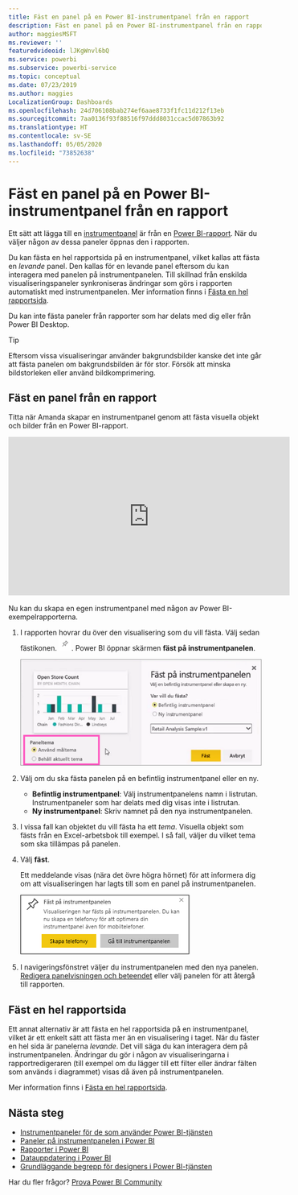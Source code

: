```yaml
---
title: Fäst en panel på en Power BI-instrumentpanel från en rapport
description: Fäst en panel på en Power BI-instrumentpanel från en rapport.
author: maggiesMSFT
ms.reviewer: ''
featuredvideoid: lJKgWnvl6bQ
ms.service: powerbi
ms.subservice: powerbi-service
ms.topic: conceptual
ms.date: 07/23/2019
ms.author: maggies
LocalizationGroup: Dashboards
ms.openlocfilehash: 24d706108bab274ef6aae8733f1fc11d212f13eb
ms.sourcegitcommit: 7aa0136f93f88516f97ddd8031ccac5d07863b92
ms.translationtype: HT
ms.contentlocale: sv-SE
ms.lasthandoff: 05/05/2020
ms.locfileid: "73852638"
---
```

# <a name="pin-a-tile-to-a-power-bi-dashboard-from-a-report"></a>Fäst en panel på en Power BI-instrumentpanel från en rapport

Ett sätt att lägga till en [instrumentpanel](consumer/end-user-tiles.md) är från en [Power BI-rapport](consumer/end-user-reports.md). När du väljer någon av dessa paneler öppnas den i rapporten.

Du kan fästa en hel rapportsida på en instrumentpanel, vilket kallas att fästa en *levande* panel. Den kallas för en levande panel eftersom du kan interagera med panelen på instrumentpanelen. Till skillnad från enskilda visualiseringspaneler synkroniseras ändringar som görs i rapporten automatiskt med instrumentpanelen. Mer information finns i [Fästa en hel rapportsida](#pin-an-entire-report-page).

Du kan inte fästa paneler från rapporter som har delats med dig eller från Power BI Desktop. 

> [!TIP]
> Eftersom vissa visualiseringar använder bakgrundsbilder kanske det inte går att fästa panelen om bakgrundsbilden är för stor. Försök att minska bildstorleken eller använd bildkomprimering.  
> 
> 

## <a name="pin-a-tile-from-a-report"></a>Fäst en panel från en rapport
Titta när Amanda skapar en instrumentpanel genom att fästa visuella objekt och bilder från en Power BI-rapport.
    

<iframe width="560" height="315" src="https://www.youtube.com/embed/lJKgWnvl6bQ" frameborder="0" allowfullscreen></iframe>

Nu kan du skapa en egen instrumentpanel med någon av Power BI-exempelrapporterna.

1. I rapporten hovrar du över den visualisering som du vill fästa. Välj sedan fästikonen. ![Fästikon](media/service-dashboard-pin-tile-from-report/pbi_pintile_small.png). Power BI öppnar skärmen **fäst på instrumentpanelen**.
   
     ![Fönstret Fäst på instrumentpanelen](media/service-dashboard-pin-tile-from-report/pbi_themes2.png)
2. Välj om du ska fästa panelen på en befintlig instrumentpanel eller en ny.
   
   * **Befintlig instrumentpanel**: Välj instrumentpanelens namn i listrutan. Instrumentpaneler som har delats med dig visas inte i listrutan.
   * **Ny instrumentpanel**: Skriv namnet på den nya instrumentpanelen.
3. I vissa fall kan objektet du vill fästa ha ett *tema*. Visuella objekt som fästs från en Excel-arbetsbok till exempel. I så fall, väljer du vilket tema som ska tillämpas på panelen.
4. Välj **fäst**.
   
   Ett meddelande visas (nära det övre högra hörnet) för att informera dig om att visualiseringen har lagts till som en panel på instrumentpanelen.
   
   ![Meddelande som anger att åtgärden lyckades](media/service-dashboard-pin-tile-from-report/pinsuccess.png)
5. I navigeringsfönstret väljer du instrumentpanelen med den nya panelen. [Redigera panelvisningen och beteendet](service-dashboard-edit-tile.md) eller välj panelen för att återgå till rapporten.

## <a name="pin-an-entire-report-page"></a>Fäst en hel rapportsida
Ett annat alternativ är att fästa en hel rapportsida på en instrumentpanel, vilket är ett enkelt sätt att fästa mer än en visualisering i taget. När du fäster en hel sida är panelerna *levande*. Det vill säga du kan interagera dem på instrumentpanelen. Ändringar du gör i någon av visualiseringarna i rapportredigeraren (till exempel om du lägger till ett filter eller ändrar fälten som används i diagrammet) visas då även på instrumentpanelen.  

Mer information finns i [Fästa en hel rapportsida](service-dashboard-pin-live-tile-from-report.md).

## <a name="next-steps"></a>Nästa steg
- [Instrumentpaneler för de som använder Power BI-tjänsten](consumer/end-user-dashboards.md)
- [Paneler på instrumentpanelen i Power BI](consumer/end-user-tiles.md)
- [Rapporter i Power BI](consumer/end-user-reports.md)
- [Datauppdatering i Power BI](refresh-data.md)
- [Grundläggande begrepp för designers i Power BI-tjänsten](service-basic-concepts.md)

Har du fler frågor? [Prova Power BI Community](https://community.powerbi.com/)

